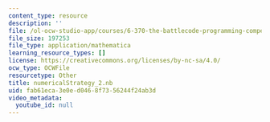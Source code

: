 ```yaml
---
content_type: resource
description: ''
file: /ol-ocw-studio-app/courses/6-370-the-battlecode-programming-competition-january-iap-2013/fab61eca3e0ed0468f7356244f24ab3d_numericalStrategy_2.nb
file_size: 197253
file_type: application/mathematica
learning_resource_types: []
license: https://creativecommons.org/licenses/by-nc-sa/4.0/
ocw_type: OCWFile
resourcetype: Other
title: numericalStrategy_2.nb
uid: fab61eca-3e0e-d046-8f73-56244f24ab3d
video_metadata:
  youtube_id: null
---
```

